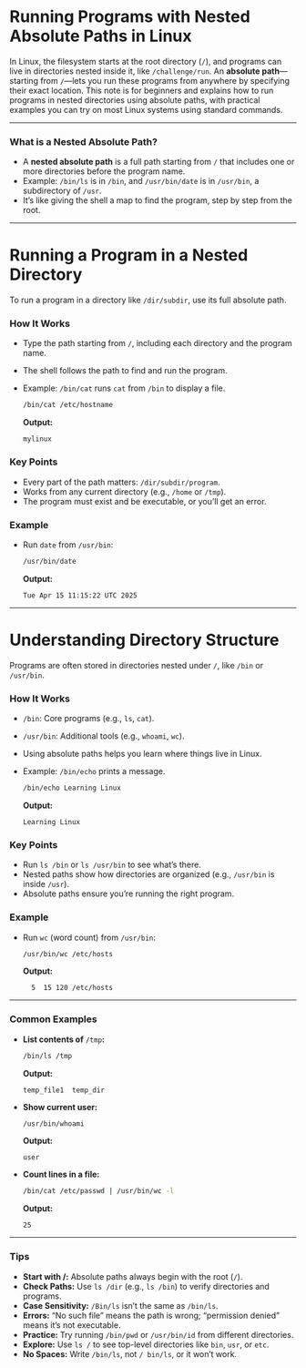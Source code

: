 # **Running Programs with Nested Absolute Paths in Linux**

In Linux, the filesystem starts at the root directory (`/`), and programs can live in directories nested inside it, like `/challenge/run`. An **absolute path**—starting from `/`—lets you run these programs from anywhere by specifying their exact location. This note is for beginners and explains how to run programs in nested directories using absolute paths, with practical examples you can try on most Linux systems using standard commands.

---

### **What is a Nested Absolute Path?**

- A **nested absolute path** is a full path starting from `/` that includes one or more directories before the program name.
- Example: `/bin/ls` is in `/bin`, and `/usr/bin/date` is in `/usr/bin`, a subdirectory of `/usr`.
- It’s like giving the shell a map to find the program, step by step from the root.

---

# **Running a Program in a Nested Directory**

To run a program in a directory like `/dir/subdir`, use its full absolute path.

### **How It Works**

- Type the path starting from `/`, including each directory and the program name.

- The shell follows the path to find and run the program.

- Example: `/bin/cat` runs `cat` from `/bin` to display a file.

  ```bash
  /bin/cat /etc/hostname
  ```

  **Output:**

  ```
  mylinux
  ```

### **Key Points**

- Every part of the path matters: `/dir/subdir/program`.
- Works from any current directory (e.g., `/home` or `/tmp`).
- The program must exist and be executable, or you’ll get an error.

### **Example**

- Run `date` from `/usr/bin`:

  ```bash
  /usr/bin/date
  ```

  **Output:**

  ```
  Tue Apr 15 11:15:22 UTC 2025
  ```

---

# **Understanding Directory Structure**

Programs are often stored in directories nested under `/`, like `/bin` or `/usr/bin`.

### **How It Works**

- `/bin`: Core programs (e.g., `ls`, `cat`).

- `/usr/bin`: Additional tools (e.g., `whoami`, `wc`).

- Using absolute paths helps you learn where things live in Linux.

- Example: `/bin/echo` prints a message.

  ```bash
  /bin/echo Learning Linux
  ```

  **Output:**

  ```
  Learning Linux
  ```

### **Key Points**

- Run `ls /bin` or `ls /usr/bin` to see what’s there.
- Nested paths show how directories are organized (e.g., `/usr/bin` is inside `/usr`).
- Absolute paths ensure you’re running the right program.

### **Example**

- Run `wc` (word count) from `/usr/bin`:

  ```bash
  /usr/bin/wc /etc/hosts
  ```

  **Output:**

  ```
    5  15 120 /etc/hosts
  ```

---

### **Common Examples**

- **List contents of** `/tmp`**:**

  ```bash
  /bin/ls /tmp
  ```

  **Output:**

  ```
  temp_file1  temp_dir
  ```

- **Show current user:**

  ```bash
  /usr/bin/whoami
  ```

  **Output:**

  ```
  user
  ```

- **Count lines in a file:**

  ```bash
  /bin/cat /etc/passwd | /usr/bin/wc -l
  ```

  **Output:**

  ```
  25
  ```

---

### **Tips**

- **Start with /:** Absolute paths always begin with the root (`/`).
- **Check Paths:** Use `ls /dir` (e.g., `ls /bin`) to verify directories and programs.
- **Case Sensitivity:** `/Bin/ls` isn’t the same as `/bin/ls`.
- **Errors:** “No such file” means the path is wrong; “permission denied” means it’s not executable.
- **Practice:** Try running `/bin/pwd` or `/usr/bin/id` from different directories.
- **Explore:** Use `ls /` to see top-level directories like `bin`, `usr`, or `etc`.
- **No Spaces:** Write `/bin/ls`, not `/ bin/ls`, or it won’t work.